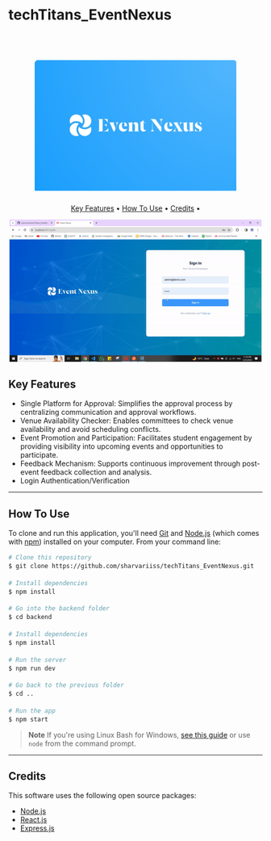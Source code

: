 # techTitans_EventNexus



<h1 align="center">
  <br>
  <img src="https://github.com/sharvariiss/techTitans_EventNexus/blob/dev/event_nexus.jpg" alt="EventNexus" width="400">
  
</h1>

<p align="center">
  <a href="#key-features">Key Features</a> •
  <a href="#how-to-use">How To Use</a> •
  <a href="#credits">Credits</a> •
</p>

<center>
<img src="https://github.com/sharvariiss/techTitans_EventNexus/blob/dev/event_nexux_gif.gif" width="500">
</center>

## Key Features

* Single Platform for Approval: Simplifies the approval process by centralizing communication and approval workflows.
* Venue Availability Checker: Enables committees to check venue availability and avoid scheduling conflicts.
* Event Promotion and Participation: Facilitates student engagement by providing visibility into upcoming events and opportunities to participate.
* Feedback Mechanism: Supports continuous improvement through post-event feedback collection and analysis.
* Login Authentication/Verification

---
## How To Use

To clone and run this application, you'll need [Git](https://git-scm.com) and [Node.js](https://nodejs.org/en/download/) (which comes with [npm](http://npmjs.com)) installed on your computer. From your command line:

```bash
# Clone this repository
$ git clone https://github.com/sharvariiss/techTitans_EventNexus.git

# Install dependencies
$ npm install

# Go into the backend folder
$ cd backend

# Install dependencies
$ npm install

# Run the server
$ npm run dev

# Go back to the previous folder
$ cd ..

# Run the app
$ npm start
```

> **Note**
> If you're using Linux Bash for Windows, [see this guide](https://www.howtogeek.com/261575/how-to-run-graphical-linux-desktop-applications-from-windows-10s-bash-shell/) or use `node` from the command prompt.

---

## Credits

This software uses the following open source packages:

- [Node.js](https://nodejs.org/)
- [React.js](https://reactjs.org/)
- [Express.js](https://www.expressjs.org/)








